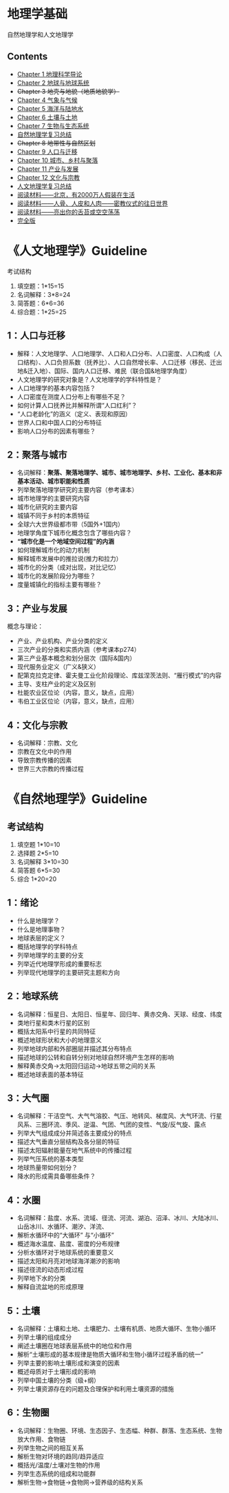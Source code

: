 # 地理学基础
自然地理学和人文地理学

## Contents
- [Chapter 1 地理科学导论](chapter-1.md)
- [Chapter 2 地球与地球系统](chapter-2.md)
- ~~Chapter 3 地壳与地貌（地质地貌学）~~
- [Chapter 4 气象与气候](chapter-3.md)
- [Chapter 5 海洋与陆地水](chapter-4.md)
- [Chapter 6 土壤与土地](chapter-5.md)
- [Chapter 7 生物与生态系统](chapter-6.md)
- [自然地理学复习总结](guideline-ans.md)
- ~~Chapter 8 地带性与自然区划~~
- [Chapter 9 人口与迁移](chapter-8.md)
- [Chapter 10 城市、乡村与聚落](chapter-9.md)
- [Chapter 11 产业与发展](chapter-10.md)
- [Chapter 12 文化与宗教](chapter-11.md)
- [人文地理学复习总结](guideline2-ans.md)
- [阅读材料——北京，有2000万人假装在生活](peking.md)
- [阅读材料——人骨、人皮和人肉——密教仪式的往日世界](https://zhuanlan.zhihu.com/p/24871478)
- [阅读材料——亮出你的舌苔或空空荡荡](la.md)
- [完全版](a.md)

# 《人文地理学》Guideline
考试结构
1. 填空题：1*15=15
2. 名词解释：3*8=24
4. 简答题：6*6=36
5. 综合题：1*25=25

## 1：人口与迁移
- 解释：人文地理学、人口地理学、人口和人口分布、人口密度、人口构成（人口结构）、人口负担系数（抚养比）、人口自然增长率、人口迁移（移民、迁出地&迁入地）、国际、国内人口迁移、难民（联合国&地理学角度）
- 人文地理学的研究对象是？人文地理学的学科特性是？
- 人口地理学的基本内容包括？
- 人口密度在测度人口分布上有哪些不足？
- 如何计算人口抚养比并解释所谓“人口红利”？
- “人口老龄化”的涵义（定义、表现和原因）
- 世界人口和中国人口的分布特征
- 影响人口分布的因素有哪些？
## 2：聚落与城市
- 名词解释：**聚落、聚落地理学、城市、城市地理学、乡村、工业化、基本和非基本活动、城市职能和性质**
- 列举聚落地理学研究的主要内容（参考课本）
- 城市地理学的主要研究内容
- 城市化研究的主要内容
- 城镇不同于乡村的本质特征
- 全球六大世界级都市带（5国外+1国内）
- 地理学角度下城市化概念包含了哪些内容？
- **“城市化是一个地域空间过程”的内涵**
- 如何理解城市化的动力机制
- 解释城市发展中的推拉说(推力和拉力）
- 城市化的分类（成对出现，对比记忆）
- 城市化的发展阶段分为哪些？
- 度量城镇化的指标主要有哪些？
## 3：产业与发展
概念与理论：
- 产业、产业机构、产业分类的定义
- 三次产业的分类和实质内涵（参考课本p274）
- 第三产业基本概念和划分层次（国际&国内）
- 现代服务业定义（广义&狭义）
- 配第克拉克定律、霍夫曼工业化阶段理论、库兹涅茨法则、“雁行模式”的内容
- 主导、支柱产业的定义及区别
- 杜能农业区位论（内容，意义，缺点，应用）
- 韦伯工业区位论（内容，意义，缺点，应用）
## 4：文化与宗教
- 名词解释：宗教、文化
- 宗教在文化中的作用
- 导致宗教传播的因素
- 世界三大宗教的传播过程


# 《自然地理学》Guideline

## 考试结构
1. 填空题 1*10=10
2. 选择题 2*5=10
3. 名词解释 3*10=30
4. 简答题 6*5=30
5. 综合 1*20=20

## 1：绪论
-  什么是地理学？
-  什么是地理事物？
-  地球表层的定义？
-  概括地理学的学科特点
-  列举地理学的主要的分支
-  列举近代地理学形成的重要标志
-  列举现代地理学的主要研究主题和方向
## 2：地球系统
-  名词解释：恒星日、太阳日、恒星年、回归年、黄赤交角、天球、经度、纬度
-  类地行星和类木行星的区别
-  概括太阳系中行星的共同特征
-  概述地球形状和大小的地理意义
-  列举地球内部和外部圈层并描述其分布特点
-  描述地球的公转和自转分别对地球自然环境产生怎样的影响
-  解释黄赤交角->太阳回归运动->地球五带之间的关系
-  概述地球表面的基本特征
## 3：大气圈
-  名词解释：干洁空气、大气气溶胶、气压、地转风、梯度风、大气环流、行星风系、三圈环流、季风、逆温、气团、气团的变性、气旋/反气旋、露点
-  列举大气组成成分并简述各主要成分的特点
-  描述大气垂直分层结构及各分层的特征
-  描述太阳辐射能量在地气系统中的传播过程
-  列举气压系统的基本类型
-  地球热量带如何划分？
-  降水的形成需具备哪些条件？
## 4：水圈
-  名词解释：盐度、水系、流域、径流、河流、湖泊、沼泽、冰川、大陆冰川、山岳冰川、水循环、潮汐、洋流、
-  解析水循环中的“大循环” 与“小循环”
-  概述海水温度、盐度、密度的分布规律
-  分析水循环对于地球系统的重要意义
-  描述太阳和月亮对地球海洋潮汐的影响
-  描述径流的动态形成过程
-  列举地下水的分类
-  解释自流盆地的形成原理
## 5：土壤
-  名词解释：土壤和土地、土壤肥力、土壤有机质、地质大循环、生物小循环
-  列举土壤的组成成分
-  阐述土壤圈在地球表层系统中的地位和作用
-  解析“土壤形成的基本规律是物质大循环和生物小循环过程矛盾的统一”
-  列举主要的影响土壤形成和演变的因素
-  概述母质对于土壤形成的影响
-  列举中国土壤的分类（级+纲）
-  列举土壤资源存在的问题及合理保护和利用土壤资源的措施
## 6：生物圈
-  名词解释：生物圈、环境、生态因子、生态幅、种群、群落、生态系统、生物放大作用、食物链
-  列举生物之间的相互关系
-  解析生物对环境的趋同/趋异适应
-  概括光/温度/土壤对生物的作用
-  列举生态系统的组成和功能群
-  解析生物->食物链->食物网->营养级的结构关系
